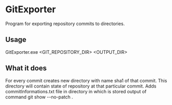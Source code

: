 # GitExporter
Program for exporting repository commits to directories.

## Usage
GitExporter.exe <GIT_REPOSITORY_DIR> <OUTPUT_DIR>

## What it does
For every commit creates new directory with name sha1 of that commit. This directory will contain state of repository at that particular commit. Adds commitInformations.txt file in directory in which is stored output of command git show --no-patch <SHA1>.
